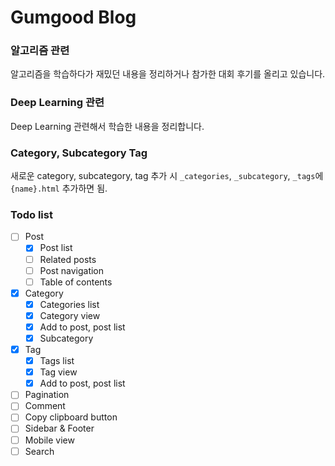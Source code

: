 # Gumgood Blog

### 알고리즘 관련

알고리즘을 학습하다가 재밌던 내용을 정리하거나 참가한 대회 후기를 올리고 있습니다.

### Deep Learning 관련

Deep Learning 관련해서 학습한 내용을 정리합니다.

### Category, Subcategory Tag

새로운 category, subcategory, tag 추가 시 `_categories`, `_subcategory`, `_tags`에 `{name}.html` 추가하면 됨.

### Todo list
- [ ] Post
  - [x] Post list
  - [ ] Related posts
  - [ ] Post navigation
  - [ ] Table of contents
- [x] Category
  - [X] Categories list
  - [X] Category view
  - [x] Add to post, post list
  - [x] Subcategory
- [X] Tag
  - [X] Tags list
  - [X] Tag view
  - [x] Add to post, post list
- [ ] Pagination
- [ ] Comment
- [ ] Copy clipboard button
- [ ] Sidebar & Footer
- [ ] Mobile view
- [ ] Search
